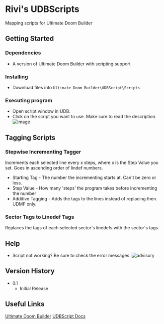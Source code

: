 # Rivi's UDBScripts

Mapping scripts for Ultimate Doom Builder

## Getting Started

### Dependencies

* A version of Ultimate Doom Builder with scripting support

### Installing

* Download files into ```Ultimate Doom Builder\UDBScript\Scripts```

### Executing program

* Open script window in UDB.
* Click on the script you want to use. Make sure to read the description.
![image](https://github.com/user-attachments/assets/8cf30f64-15fc-4c11-a976-e4a289222dcd)

## Tagging Scripts

### Stepwise Incrementing Tagger
Increments each selected line every x steps, where x is the Step Value you set. Goes in ascending order of lindef numbers.
* Starting Tag - The number the incrementing starts at. Can't be zero or less.
* Step Value - How many 'steps' the program takes before incrementing the number
* Additive Tagging - Adds the tags to the lines instead of replacing then. UDMF only.

### Sector Tags to Linedef Tags
Replaces the tags of each selected sector's linedefs with the sector's tags.

## Help

* Script not working? Be sure to check the error messages.
![advisory](https://github.com/user-attachments/assets/bd07b15b-cd45-4339-9653-75a7d72add07)

## Version History

* 0.1
    * Initial Release

## Useful Links
[Ultimate Doom Builder](https://ultimatedoombuilder.github.io)
[UDBScript Docs](https://github.com/matiassingers/awesome-readme)
